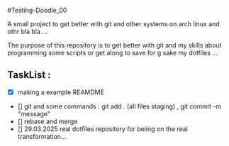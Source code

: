 #Testing-Doodle_00

A small project to get better with git and other systems on arch linux and othr bla bla ...

The purpose of this repository is to get better with git and my skills about programming some scripts or get along to save for g sake 
my dotfiles ...

## TaskList :

- [x] making a example REAMDME
- [] git and some commands : git add . (all files staging) , git commit -m "message"
- [] rebase and merge
- [] 29.03.2025 real dotfiles repository for beiing on the real transformation...

